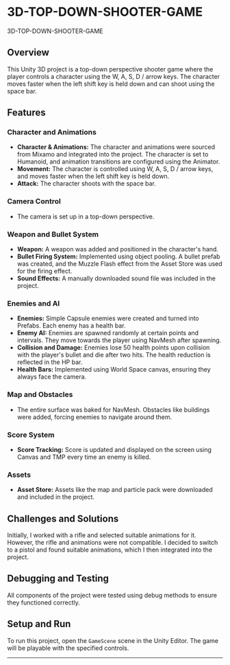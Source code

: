 # 3D-TOP-DOWN-SHOOTER-GAME
3D-TOP-DOWN-SHOOTER-GAME


## Overview
This Unity 3D project is a top-down perspective shooter game where the player controls a character using the W, A, S, D / arrow keys. The character moves faster when the left shift key is held down and can shoot using the space bar.

## Features

### Character and Animations
- **Character & Animations:** The character and animations were sourced from Mixamo and integrated into the project. The character is set to Humanoid, and animation transitions are configured using the Animator.
- **Movement:** The character is controlled using W, A, S, D / arrow keys, and moves faster when the left shift key is held down.
- **Attack:** The character shoots with the space bar.

### Camera Control
- The camera is set up in a top-down perspective.

### Weapon and Bullet System
- **Weapon:** A weapon was added and positioned in the character's hand.
- **Bullet Firing System:** Implemented using object pooling. A bullet prefab was created, and the Muzzle Flash effect from the Asset Store was used for the firing effect.
- **Sound Effects:** A manually downloaded sound file was included in the project.

### Enemies and AI
- **Enemies:** Simple Capsule enemies were created and turned into Prefabs. Each enemy has a health bar.
- **Enemy AI:** Enemies are spawned randomly at certain points and intervals. They move towards the player using NavMesh after spawning.
- **Collision and Damage:** Enemies lose 50 health points upon collision with the player's bullet and die after two hits. The health reduction is reflected in the HP bar.
- **Health Bars:** Implemented using World Space canvas, ensuring they always face the camera.

### Map and Obstacles
- The entire surface was baked for NavMesh. Obstacles like buildings were added, forcing enemies to navigate around them.

### Score System
- **Score Tracking:** Score is updated and displayed on the screen using Canvas and TMP every time an enemy is killed.

### Assets
- **Asset Store:** Assets like the map and particle pack were downloaded and included in the project.

## Challenges and Solutions
Initially, I worked with a rifle and selected suitable animations for it. However, the rifle and animations were not compatible. I decided to switch to a pistol and found suitable animations, which I then integrated into the project.

## Debugging and Testing
All components of the project were tested using debug methods to ensure they functioned correctly.

## Setup and Run
To run this project, open the `GameScene` scene in the Unity Editor. The game will be playable with the specified controls.

---